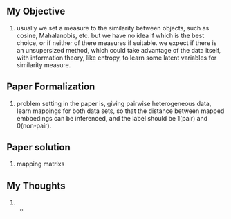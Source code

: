 ## My Objective
1. usually we set a measure to the similarity between objects, such as cosine, Mahalanobis, etc. but we have no idea if which is the best choice, or if neither of there measures if suitable. we expect if there is an unsupersized method, which could take advantage of the data itself, with information theory, like entropy, to learn some latent variables for similarity measure.

## Paper Formalization
1. problem setting in the paper is, giving pairwise heterogeneous data, learn mappings for both data sets, so that the distance between mapped embbedings can be inferenced, and the label should be 1(pair) and 0(non-pair).

## Paper solution
1. mapping matrixs

## My Thoughts
1. -

